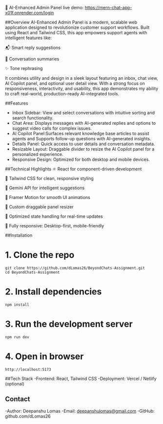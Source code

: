 💬 AI-Enhanced Admin Panel
  live demo: https://mern-chat-app-x01f.onrender.com/login
  
##Overview
AI-Enhanced Admin Panel is a modern, scalable web application designed to revolutionize customer support workflows. Built using React and Tailwind CSS, this app empowers support agents with intelligent features like:

📬 Smart reply suggestions

📝 Conversation summaries

✨ Tone rephrasing

It combines utility and design in a sleek layout featuring an inbox, chat view, AI Copilot panel, and optional user detail view. With a strong focus on responsiveness, interactivity, and usability, this app demonstrates my ability to craft real-world, production-ready AI-integrated tools.

##Features
- Inbox Sidebar: View and select conversations with intuitive sorting and search functionality.
- Chat Area: Displays messages with AI-generated replies and options to suggest video calls for complex issues.
- AI Copilot Panel:Surfaces relevant knowledge base articles to assist agents and Supports follow-up questions with AI-generated insights.
- Details Panel: Quick access to user details and conversation metadata.
- Resizable Layout: Draggable divider to resize the AI Copilot panel for a personalized experience.
- Responsive Design: Optimized for both desktop and mobile devices.

##Technical Highlights
⚛ React for component-driven development

💨 Tailwind CSS for clean, responsive styling

🤖 Gemini API for intelligent suggestions

🧩 Framer Motion for smooth UI animations

📏 Custom draggable panel resizer

🔄 Optimized state handling for real-time updates

📱 Fully responsive: Desktop-first, mobile-friendly

##Installation

# 1. Clone the repo
```
git clone https://github.com/dLomas26/BeyondChats-Assignment.git
cd BeyondChats-Assignment
```

# 2. Install dependencies
```
npm install
```

# 3. Run the development server
```
npm run dev
```

# 4. Open in browser
```
http://localhost:5173
```

##Tech Stack
-Frontend: React, Tailwind CSS
-Deployment: Vercel / Netlify (optional)

## Contact
-Author: Deepanshu Lomas
-Email: deepanshulomas@gmail.com
-GitHub: github.com/dLomas26

